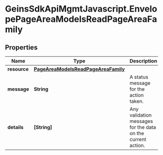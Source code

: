 # GeinsSdkApiMgmtJavascript.EnvelopePageAreaModelsReadPageAreaFamily

## Properties

Name | Type | Description | Notes
------------ | ------------- | ------------- | -------------
**resource** | [**PageAreaModelsReadPageAreaFamily**](PageAreaModelsReadPageAreaFamily.md) |  | [optional] 
**message** | **String** | A status message for the action taken. | [optional] 
**details** | **[String]** | Any validation messages for the data on the current action. | [optional] 


